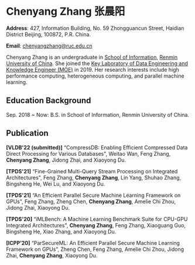 # Chenyang Zhang    张晨阳

**Address**: 427, Information Building, No. 59 Zhongguancun Street, Haidian District Beijing, 100872, P.R. China.

**Email**: chenyangzhang@ruc.edu.cn

Chenyang Zhang is an undergraduate in [School of Information](http://info.ruc.edu.cn/), [Renmin University of China](https://www.ruc.edu.cn/). She joined the [Key  Laboratory of Data Engineering and Knowledge Engineer (MOE)](http://deke.ruc.edu.cn/) in 2019. Her research interests include high performance computing, heterogeneous computing, and parallel machine learning. 

## Education Background

Sep. 2018 ~ Now: B.S. in School of Information, Renmin University of China.

## Publication

**[VLDB'22 (submitted)]** “CompressDB: Enabling Efficient Compressed Data Direct Processing for Various Databases", Weitao Wan, Feng Zhang, **Chenyang Zhang**, Jidong Zhai, and Xiaoyong Du.

**[TPDS'21]** “Fine-Grained Multi-Query Stream Processing on Integrated Architectures", Feng Zhang, **Chenyang Zhang**, Lin Yang, Shuhao Zhang, Bingsheng He, Wei Lu, and Xiaoyong Du.

**[TPDS'21]** “An Efficient Parallel Secure Machine Learning Framework on GPUs", Feng Zhang, Zheng Chen, **Chenyang Zhang**, Amelie Chi Zhou, Jidong Zhai, Xiaoyong Du.   

**[TPDS'20]** “iMLBench: A Machine Learning Benchmark Suite for CPU-GPU Integrated Architectures", **Chenyang Zhang**, Feng Zhang, Xiaoguang Guo, Bingsheng He, Xiao Zhang, and Xiaoyong Du.
    
**[ICPP’20]** “ParSecureML: An Efficient Parallel Secure Machine Learning Framework on GPUs”, Zheng Chen, Feng Zhang, Amelie Chi Zhou, Jidong Zhai, **Chenyang Zhang**, Xiaoyong Du.

